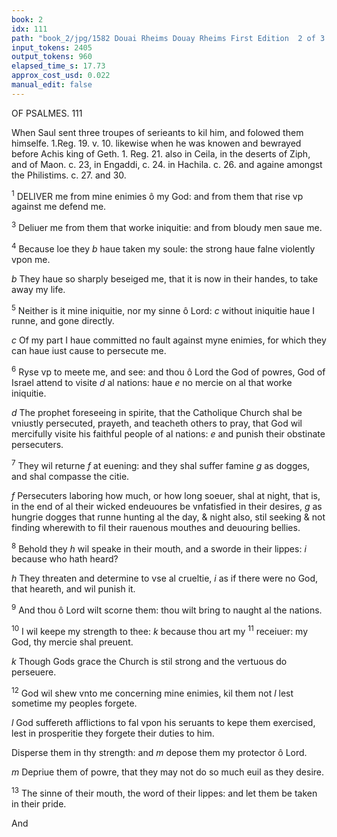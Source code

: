```yaml
---
book: 2
idx: 111
path: "book_2/jpg/1582 Douai Rheims Douay Rheims First Edition  2 of 3 1610 Old Testament.pdf-111.jpg"
input_tokens: 2405
output_tokens: 960
elapsed_time_s: 17.73
approx_cost_usd: 0.022
manual_edit: false
---
```

OF PSALMES. 111

<aside>When Saul sent three troupes of serieants to kil him, and folowed them himselfe. 1.Reg. 19. v. 10. likewise when he was knowen and bewrayed before Achis king of Geth. 1. Reg. 21. also in Ceila, in the deserts of Ziph, and of Maon. c. 23, in Engaddi, c. 24. in Hachila. c. 26. and againe amongst the Philistims. c. 27. and 30.</aside>

<sup>1</sup> DELIVER me from mine enimies ô my God: and from them that rise vp against me defend me.

<sup>3</sup> Deliuer me from them that worke iniquitie: and from bloudy men saue me.

<sup>4</sup> Because loe they *b* haue taken my soule: the strong haue falne violently vpon me.

*b* They haue so sharply beseiged me, that it is now in their handes, to take away my life.

<sup>5</sup> Neither is it mine iniquitie, nor my sinne ô Lord: *c* without iniquitie haue I runne, and gone directly.

*c* Of my part I haue committed no fault against myne enimies, for which they can haue iust cause to persecute me.

<sup>6</sup> Ryse vp to meete me, and see: and thou ô Lord the God of powres, God of Israel attend to visite *d* al nations: haue *e* no mercie on al that worke iniquitie.

*d* The prophet foreseeing in spirite, that the Catholique Church shal be vniustly persecuted, prayeth, and teacheth others to pray, that God wil mercifully visite his faithful people of al nations: *e* and punish their obstinate persecuters.

<sup>7</sup> They wil returne *f* at euening: and they shal suffer famine *g* as dogges, and shal compasse the citie.

*f* Persecuters laboring how much, or how long soeuer, shal at night, that is, in the end of al their wicked endeuoures be vnfatisfied in their desires, *g* as hungrie dogges that runne hunting al the day, & night also, stil seeking & not finding wherewith to fil their rauenous mouthes and deuouring bellies.

<sup>8</sup> Behold they *h* wil speake in their mouth, and a sworde in their lippes: *i* because who hath heard?

*h* They threaten and determine to vse al crueltie, *i* as if there were no God, that heareth, and wil punish it.

<sup>9</sup> And thou ô Lord wilt scorne them: thou wilt bring to naught al the nations.

<sup>10</sup> I wil keepe my strength to thee: *k* because thou art my <sup>11</sup> receiuer: my God, thy mercie shal preuent.

*k* Though Gods grace the Church is stil strong and the vertuous do perseuere.

<sup>12</sup> God wil shew vnto me concerning mine enimies, kil them not *l* lest sometime my peoples forgete.

*l* God suffereth afflictions to fal vpon his seruants to kepe them exercised, lest in prosperitie they forgete their duties to him.

Disperse them in thy strength: and *m* depose them my protector ô Lord.

*m* Depriue them of powre, that they may not do so much euil as they desire.

<sup>13</sup> The sinne of their mouth, the word of their lippes: and let them be taken in their pride.

And